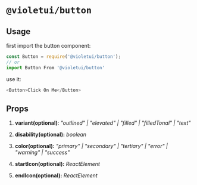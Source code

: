 # `@violetui/button`

## Usage

first import the button component:

```javascript
const Button = require('@violetui/button');
// or
import Button From '@violetui/button'
```

use it:

```javascript
<Button>Click On Me</Button>
```

## Props

1. **variant(optional)**: _"outlined" | "elevated" | "filled" | "filledTonal" | "text"_

2. **disability(optional):** _boolean_

3. **color(optional):** _"primary" | "secondary" | "tertiary" | "error" | "warning" | "success"_

4. **startIcon(optional):** _ReactElement_

5. **endIcon(optional):** _ReactElement_
